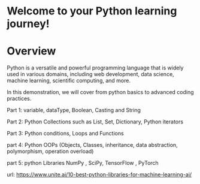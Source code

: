 # Welcome to your Python learning journey!

# Overview

Python is a versatile and powerful programming language that is widely used in 
various domains, including web development, data science, machine learning, scientific computing, and more.

In this demonstration, we will cover from python basics to advanced coding practices.

Part 1: 
  variable, dataType, Boolean, Casting and String
  
Part 2:
  Python Collections such as List, Set, Dictionary, 
  Python iterators
  
Part 3:
  Python conditions, Loops and Functions
  
 part 4:
  Python OOPs (Objects, Classes, inheritance, data abstraction, polymorphism, operation overload)

 part 5:
  python Libraries NumPy , SciPy, TensorFlow , PyTorch
  
  url: https://www.unite.ai/10-best-python-libraries-for-machine-learning-ai/
 
